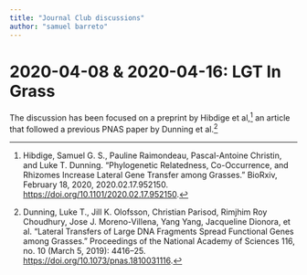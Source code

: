 ```yaml
---
title: "Journal Club discussions"
author: "samuel barreto"
---
```


# 2020-04-08 & 2020-04-16: LGT In Grass

The discussion has been focused on a preprint by Hibdige et al,[^1] an article that followed a previous PNAS paper by Dunning et al.[^2]

[^1]: Hibdige, Samuel G. S., Pauline Raimondeau, Pascal-Antoine Christin, and Luke T. Dunning. “Phylogenetic Relatedness, Co-Occurrence, and Rhizomes Increase Lateral Gene Transfer among Grasses.” BioRxiv, February 18, 2020, 2020.02.17.952150. https://doi.org/10.1101/2020.02.17.952150.

[^2]: Dunning, Luke T., Jill K. Olofsson, Christian Parisod, Rimjhim Roy Choudhury, Jose J. Moreno-Villena, Yang Yang, Jacqueline Dionora, et al. “Lateral Transfers of Large DNA Fragments Spread Functional Genes among Grasses.” Proceedings of the National Academy of Sciences 116, no. 10 (March 5, 2019): 4416–25. https://doi.org/10.1073/pnas.1810031116.
